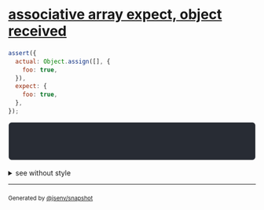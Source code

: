 # [associative array expect, object received](../../array.test.js#L79)

```js
assert({
  actual: Object.assign([], {
    foo: true,
  }),
  expect: {
    foo: true,
  },
});
```

![img](throw.svg)

<details>
  <summary>see without style</summary>

```console
AssertionError: actual and expect are different

actual: [] { foo: true }
expect: { foo: true }
```

</details>


---

<sub>
  Generated by <a href="https://github.com/jsenv/core/tree/main/packages/tooling/snapshot">@jsenv/snapshot</a>
</sub>
